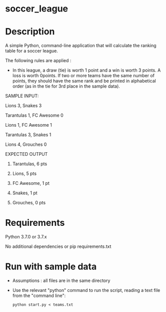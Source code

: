 # soccer_league

# Description

A simple Python, command-line application that will calculate the ranking table for a soccer league.

The following rules are applied : 

- In this league, a draw (tie) is worth 1 point and a win is worth 3 points. A loss is worth 0points. 
If two or more teams have the same number of points, they should have the same
rank and be printed in alphabetical order (as in the tie for 3rd place in the sample
data).

SAMPLE INPUT:

Lions 3, Snakes 3

Tarantulas 1, FC Awesome 0

Lions 1, FC Awesome 1

Tarantulas 3, Snakes 1

Lions 4, Grouches 0

EXPECTED OUTPUT

1. Tarantulas, 6 pts

2. Lions, 5 pts

3. FC Awesome, 1 pt

3. Snakes, 1 pt

5. Grouches, 0 pts


# Requirements

Python 3.7.0 or 3.7.x

No additional dependencies or pip requirements.txt

# Run with sample data

- Assumptions : all files are in the same directory

- Use the relevant "python" command to run the script, reading a text file from the "command line":

  ```
  python start.py < teams.txt
  
  ```

